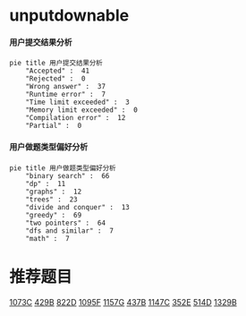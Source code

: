 # unputdownable

<!-- tabs:start -->



#### **用户提交结果分析**

```mermaid
pie title 用户提交结果分析
    "Accepted" :  41
    "Rejected" :  0
    "Wrong answer" :  37
    "Runtime error" :  7
    "Time limit exceeded" :  3
    "Memory limit exceeded" :  0
    "Compilation error" :  12
    "Partial" :  0
```

#### **用户做题类型偏好分析**

```mermaid
pie title 用户做题类型偏好分析
    "binary search" :  66
    "dp" :  11
    "graphs" :  12
    "trees" :  23
    "divide and conquer" :  13
    "greedy" :  69
    "two pointers" :  64
    "dfs and similar" :  7
    "math" :  7
```



<!-- tabs:end -->
# 推荐题目
[1073C](https://codeforces.com/contest/1073/problem/C)
[429B](https://codeforces.com/contest/429/problem/B)
[822D](https://codeforces.com/contest/822/problem/D)
[1095F](https://codeforces.com/contest/1095/problem/F)
[1157G](https://codeforces.com/contest/1157/problem/G)
[437B](https://codeforces.com/contest/437/problem/B)
[1147C](https://codeforces.com/contest/1147/problem/C)
[352E](https://codeforces.com/contest/352/problem/E)
[514D](https://codeforces.com/contest/514/problem/D)
[1329B](https://codeforces.com/contest/1329/problem/B)
